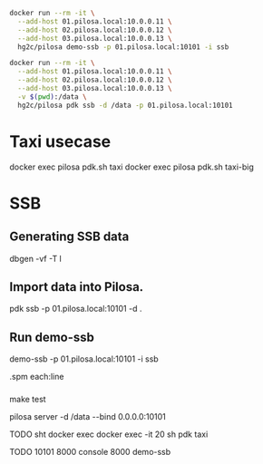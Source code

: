 ```bash
docker run --rm -it \
  --add-host 01.pilosa.local:10.0.0.11 \
  --add-host 02.pilosa.local:10.0.0.12 \
  --add-host 03.pilosa.local:10.0.0.13 \
  hg2c/pilosa demo-ssb -p 01.pilosa.local:10101 -i ssb
```

```bash
docker run --rm -it \
  --add-host 01.pilosa.local:10.0.0.11 \
  --add-host 02.pilosa.local:10.0.0.12 \
  --add-host 03.pilosa.local:10.0.0.13 \
  -v $(pwd):/data \
  hg2c/pilosa pdk ssb -d /data -p 01.pilosa.local:10101
```



# Taxi usecase

docker exec pilosa pdk.sh taxi
docker exec pilosa pdk.sh taxi-big

# SSB

## Generating SSB data

dbgen -vf -T l

## Import data into Pilosa.

pdk ssb -p 01.pilosa.local:10101 -d .

## Run demo-ssb

demo-ssb -p 01.pilosa.local:10101 -i ssb

.spm
each:line

###
make test

pilosa server -d /data --bind 0.0.0.0:10101

TODO sht docker exec
docker exec -it 20 sh
pdk taxi

TODO
10101
8000 console
8000 demo-ssb
